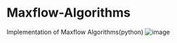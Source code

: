 # Maxflow-Algorithms
Implementation of Maxflow Algorithms(python)
![image](https://user-images.githubusercontent.com/20074475/47450215-454c2900-d7e2-11e8-9368-6323ee6b2604.png)
